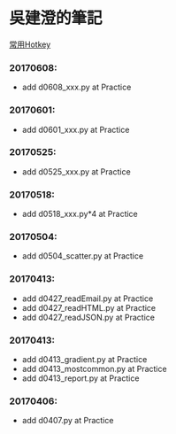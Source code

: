 # 吳建澄的筆記

[常用Hotkey](/hotkey.md)

### 20170608:
+ add d0608_xxx.py at Practice

### 20170601:
+ add d0601_xxx.py at Practice

### 20170525:
+ add d0525_xxx.py at Practice

### 20170518:
+ add d0518_xxx.py*4 at Practice

### 20170504:
+ add d0504_scatter.py at Practice

### 20170413:
+ add d0427_readEmail.py at Practice
+ add d0427_readHTML.py at Practice
+ add d0427_readJSON.py at Practice

### 20170413:
+ add d0413_gradient.py at Practice
+ add d0413_mostcommon.py at Practice
+ add d0413_report.py at Practice

### 20170406:
+ add d0407.py at Practice